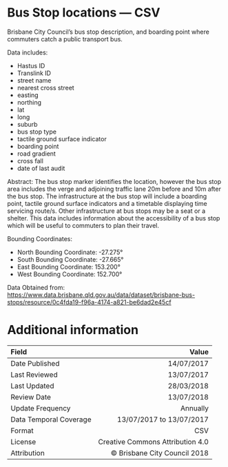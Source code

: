 # Bus Stop locations — CSV

Brisbane City Council’s bus stop description, and boarding point where commuters catch a public transport bus.

Data includes:

- Hastus ID
- Translink ID
- street name
- nearest cross street
- easting
- northing
- lat
- long
- suburb
- bus stop type
- tactile ground surface indicator
- boarding point
- road gradient
- cross fall
- date of last audit

Abstract: The bus stop marker identifies the location, however the bus stop area
includes the verge and adjoining traffic lane 20m before and 10m after the bus
stop. The infrastructure at the bus stop will include a boarding point, tactile
ground surface indicators and a timetable displaying time servicing route/s.
Other infrastructure at bus stops may be a seat or a shelter. This data includes
information about the accessibility of a bus stop which will be useful to
commuters to plan their travel.

Bounding Coordinates:
- North Bounding Coordinate: -27.275°
- South Bounding Coordinate: -27.665°
- East Bounding Coordinate: 153.200°
- West Bounding Coordinate: 152.700°

Data Obtained from: https://www.data.brisbane.qld.gov.au/data/dataset/brisbane-bus-stops/resource/0c4fda19-f96a-4174-a821-be6dad2e45cf


# Additional information

|Field                   | Value                            | 
|:-----------------------|---------------------------------:|
|Date Published          | 14/07/2017                       |
|Last Reviewed           | 13/07/2017                       |
|Last Updated            | 28/03/2018                       |
|Review Date             | 13/07/2018                       |
|Update Frequency        | Annually                         |
|Data Temporal Coverage  | 13/07/2017 to 13/07/2017         |
|Format                  | CSV                              |
|License                 | Creative Commons Attribution 4.0 |
|Attribution             | © Brisbane City Council 2018     |
